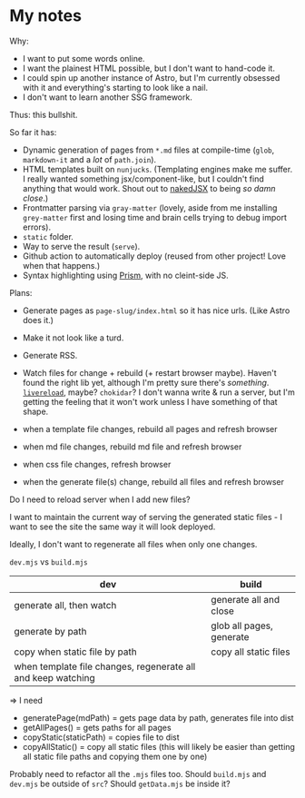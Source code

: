 # My notes

Why:

* I want to put some words online.
* I want the plainest HTML possible, but I don't want to hand-code it.
* I could spin up another instance of Astro, but I'm currently obsessed with it and everything's starting to look like a nail.
* I don't want to learn another SSG framework.

Thus: this bullshit.

So far it has:

* Dynamic generation of pages from `*.md` files at compile-time (`glob`, `markdown-it` and a *lot* of `path.join`). 
* HTML templates built on `nunjucks`. (Templating engines make me suffer. I really wanted something jsx/component-like, but I couldn't find anything that would work. Shout out to [nakedJSX](https://nakedjsx.org) to being *so damn close*.)
* Frontmatter parsing via `gray-matter` (lovely, aside from me installing `grey-matter` first and losing time and brain cells trying to debug import errors).
* `static` folder.
* Way to serve the result (`serve`).
* Github action to automatically deploy (reused from other project! Love when that happens.)
* Syntax highlighting using [Prism](https://prismjs.com/), with no cleint-side JS.

Plans:
* Generate pages as `page-slug/index.html` so it has nice urls. (Like Astro does it.)
* Make it not look like a turd.
* Generate RSS.
* Watch files for change + rebuild (+ restart browser maybe). Haven't found the right lib yet, although I'm pretty sure there's *something*. [`livereload`](https://www.npmjs.com/package/livereload), maybe? `chokidar`? I don't wanna write & run a server, but I'm getting the feeling that it won't work unless I have something of that shape. 



* when a template file changes, rebuild all pages and refresh browser
* when md file changes, rebuild md file and refresh browser
* when css file changes, refresh browser
* when the generate file(s) change, rebuild all files and refresh browser


Do I need to reload server when I add new files?

I want to maintain the current way of serving the generated static files - I want to see the site the same way it will look deployed.

Ideally, I don't want to regenerate all files when only one changes.



`dev.mjs` vs `build.mjs`

| dev   | build |
| ------|-------|
| generate all, then watch | generate all and close |
| generate by path | glob all pages, generate |
| copy when static file by path | copy all static files |
| when template file changes, regenerate all and keep watching |  |


=> I need

* generatePage(mdPath) = gets page data by path, generates file into dist
* getAllPages() = gets paths for all pages
* copyStatic(staticPath) = copies file to dist
* copyAllStatic() = copy all static files (this will likely be easier than getting all static file paths and copying them one by one)


Probably need to refactor all the `.mjs` files too. Should `build.mjs` and `dev.mjs` be outside of `src`? Should `getData.mjs` be inside it? 



